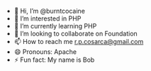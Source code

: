 - 👋 Hi, I’m @burntcocaine
- 👀 I’m interested in PHP
- 🌱 I’m currently learning PHP
- 💞️ I’m looking to collaborate on Foundation
- 📫 How to reach me r.p.cosarca@gmail.com
- 😄 Pronouns: Apache
- ⚡ Fun fact: My name is Bob

<!---
burntcocaine/burntcocaine is a ✨ special ✨ repository because its `README.md` (this file) appears on your GitHub profile.
You can click the Preview link to take a look at your changes.
--->
